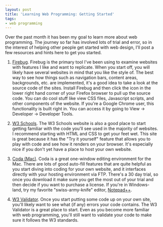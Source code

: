 ```yaml
---
layout: post
title: 'Learning Web Programming: Getting Started'
tags:
- web programming
---
```

Over the past month it has been my goal to learn more about web programming. The journey so far has involved lots of trial and error, so in the interest of helping other people get started with web design, I'll post a few resources and hints here to get you started.

1. [Firebug](http://getfirebug.com/). Firebug is the primary tool I've been using to examine websites with features I like and want to replicate. When you start off, you will likely have several websites in mind that you like the style of. The best way to see how things such as navigation bars, content areas, backgrounds, etc. are implemented, it's a good idea to take a look at the source code of the sites. Install Firebug and then click the icon in the lower right hand corner of your Firefox browser to pull up the source code. You can do cool stuff like view CSS files, Javascript scripts, and other components of the website. If you're a Google Chrome user, this functionality is built right in. You can access it by going to View -> Developer -> Developer Tools.

2. [W3 Schools](http://www.w3schools.com/). The W3 Schools website is also a good place to start getting familiar with the code you'll see used in the majority of websites. I recommend starting with HTML and CSS to get your feet wet. This site is great because it has the "Try it yourself" feature that allows you to play with code and see how it renders on your browser. It's especially nice if you don't yet have a place to host your own website.

3. [Coda (Mac)](http://www.panic.com/coda/). Coda is a great one-window editing environment for the Mac. There are lots of good auto-fill features that are quite helpful as you start diving into coding for your own website, and it interfaces directly with your hosting environment via FTP. There's a 30 day trial, so once you download it make sure you get the most out of your trial and then decide if you want to purchase a license. If you're in Windows-land, try my favorite "swiss-army-knife" editor, [Notepad++](http://notepad-plus-plus.org/). 

4. [W3 Validator](http://validator.w3.org/). Once you start putting some code up on your own site, you'll likely want to see what (if any) errors your code contains. The W3 Validator is a great place to start. Even as you become more familiar with web programming, you'll still want to validate your code to make sure it follows the W3 standards.